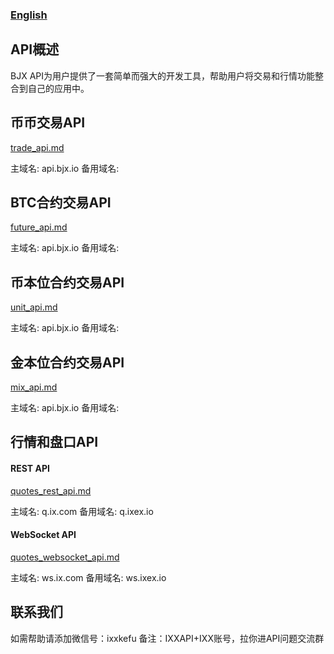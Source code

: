 ### [English](./README_EN.md)

## API概述
BJX API为用户提供了一套简单而强大的开发工具，帮助用户将交易和行情功能整合到自己的应用中。

## 币币交易API
[trade_api.md](./trade_api.md)
<p>
主域名: api.bjx.io 备用域名: 
</p>

## BTC合约交易API
[future_api.md](./future_api.md)
<p>
主域名: api.bjx.io 备用域名: 
</p>

## 币本位合约交易API
[unit_api.md](./unit_api.md)
<p>
主域名: api.bjx.io 备用域名: 
</p>

## 金本位合约交易API
[mix_api.md](./mix_api.md)
<p>
主域名: api.bjx.io 备用域名: 
</p>

## 行情和盘口API

#### REST API
[quotes_rest_api.md](./quotes_rest_api.md)
<p>
主域名: q.ix.com 备用域名: q.ixex.io
</p>

#### WebSocket API
[quotes_websocket_api.md](./quotes_websocket_api.md)
<p>
主域名: ws.ix.com 备用域名: ws.ixex.io
</p>

## 联系我们
如需帮助请添加微信号：ixxkefu  备注：IXXAPI+IXX账号，拉你进API问题交流群
